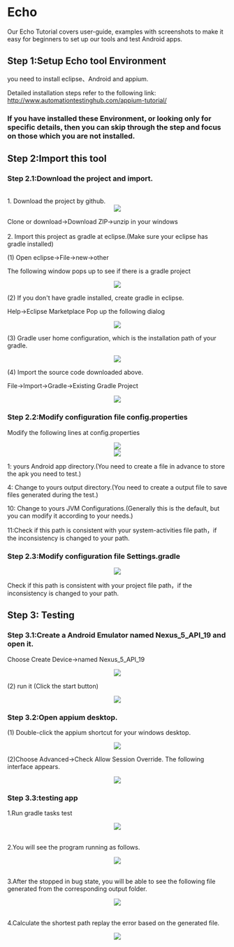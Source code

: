 # Echo

Our Echo Tutorial covers user-guide, examples with screenshots to make it easy for beginners to set up our tools and test Android apps.

## Step 1:Setup Echo tool Environment
you need to install eclipse、Android and appium.<br>

Detailed installation steps refer to the following link: http://www.automationtestinghub.com/appium-tutorial/
### If you have installed these Environment, or looking only for specific details, then you can skip through the step and focus on those which you are not installed.




## Step 2:Import this tool

### Step 2.1:Download the project and import.<br>
<br>
1. Download the project by github.<br>

<div align=center><img src="https://github.com/zmqgeek/Echo/blob/master/img/5.png"/></div>

Clone or download->Download ZIP->unzip in your windows<br>
<br>
2. Import this project as gradle at eclipse.(Make sure your eclipse has gradle installed)<br>

(1) Open eclipse->File->new->other<br>

The following window pops up to see if there is a gradle project<br>

<div align=center><img src="https://github.com/zmqgeek/Echo/blob/master/img/6.png"/></div>

(2) If you don't have gradle installed, create gradle in eclipse.<br>

Help->Eclipse Marketplace    Pop up the following dialog<br>

<div align=center><img src="https://github.com/zmqgeek/Echo/blob/master/img/7.png"/></div>

(3) Gradle user home configuration, which is the installation path of your gradle.<br>

<div align=center><img src="https://github.com/zmqgeek/Echo/blob/master/img/8.png"/></div>

(4) Import the source code downloaded above.<br>

File->Import->Gradle->Existing Gradle Project<br>

<div align=center><img src="https://github.com/zmqgeek/Echo/blob/master/img/9.png"/></div>

### Step 2.2:Modify configuration file config.properties
Modify the following lines at config.properties

<div align=center><img src="https://github.com/zmqgeek/Echo/blob/master/img/1.png"/></div>
<div align=center><img src="https://github.com/zmqgeek/Echo/blob/master/img/2.png"/></div>

1: yours Android app directory.(You need to create a file in advance to store the apk you need to test.)<br>

4: Change to yours output directory.(You need to create a output file to save files generated during the test.)<br>

10: Change to yours JVM Configurations.(Generally this is the default, but you can modify it according to your needs.)<br>

11:Check if this path is consistent with your system-activities file path，if the inconsistency is changed to your path.<br>

### Step 2.3:Modify configuration file Settings.gradle<br>
<div align=center><img src="https://github.com/zmqgeek/Echo/blob/master/img/%E5%9B%BE%E7%89%873.png"/></div>

Check if this path is consistent with your project file path，if the inconsistency is changed to your path.<br>





## Step 3: Testing  

### Step 3.1:Create a Android Emulator named Nexus_5_API_19 and open it.
Choose Create Device->named Nexus_5_API_19<br>

<div align=center><img src="https://github.com/zmqgeek/Echo/blob/master/img/10.png"/></div>

(2) run it (Click the start button)

<div align=center><img src="https://github.com/zmqgeek/Echo/blob/master/img/11.png"/></div>

### Step 3.2:Open appium desktop. 
(1) Double-click the appium shortcut for your windows desktop.<br>

<div align=center><img src="https://github.com/zmqgeek/Echo/blob/master/img/12.png"/></div>

(2)Choose Advanced->Check Allow Session Override. The following interface appears.<br>

<div align=center><img src="https://github.com/zmqgeek/Echo/blob/master/img/13.png"/></div>

### Step 3.3:testing app

1.Run gradle tasks test

<div align=center><img src="https://github.com/zmqgeek/Echo/blob/master/img/%E5%9B%BE%E7%89%874.png"/></div><br>

2.You will see the program running as follows.<br>

<div align=center><img src="https://github.com/zmqgeek/Echo/blob/master/img/14.png"/></div><br>

3.After the stopped in bug state, you will be able to see the following file generated from the corresponding output folder.<br>

<div align=center><img src="https://github.com/zmqgeek/Echo/blob/master/img/15.png"/></div><br>

4.Calculate the shortest path replay the error based on the generated file.<br>

<div align=center><img src="https://github.com/zmqgeek/Echo/blob/master/img/16.png"/></div><br>
